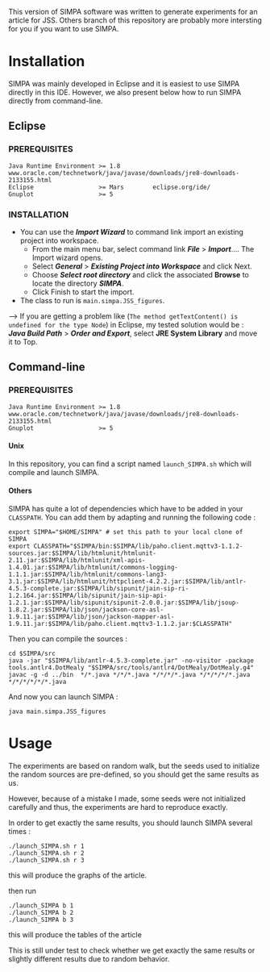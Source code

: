 This version of SIMPA software was written to generate experiments for an
article for JSS.
Others branch of this repository are probably more intersting for you if you
want to use SIMPA.


# Installation

SIMPA was mainly developed in Eclipse and it is easiest to use SIMPA directly in
this IDE. However, we also present below how to run SIMPA directly from
command-line.

## Eclipse

###  PREREQUISITES

	Java Runtime Environment >= 1.8         www.oracle.com/technetwork/java/javase/downloads/jre8-downloads-2133155.html
	Eclipse                  >= Mars        eclipse.org/ide/
	Gnuplot                  >= 5
###  INSTALLATION

- You can use the ***Import Wizard*** to  command link import an existing project into workspace.
    - From the main menu bar, select  command link ***File*** > ***Import***....
    The Import wizard opens.
    - Select ***General*** > ***Existing Project into Workspace*** and click
    Next.
    - Choose ***Select root directory***  and click the associated **Browse** to
    locate the directory ***SIMPA***.
    - Click Finish to start the import.
- The class to run is `main.simpa.JSS_figures`.

—> If you are getting a problem like (`The method getTextContent() is undefined for the type Node`) in Eclipse, my tested solution would be : ***Java Build Path*** > ***Order and Export***, select **JRE System Library** and move it to Top.

## Command-line

###  PREREQUISITES

	Java Runtime Environment >= 1.8        www.oracle.com/technetwork/java/javase/downloads/jre8-downloads-2133155.html
	Gnuplot                  >= 5

#### Unix

In this repository, you can find a script named `launch_SIMPA.sh` which will
compile and launch SIMPA.

#### Others

SIMPA has quite a lot of dependencies which have to be added in your `CLASSPATH`. You can add them by adapting and running the following code :
  
    export SIMPA="$HOME/SIMPA" # set this path to your local clone of SIMPA
    export CLASSPATH="$SIMPA/bin:$SIMPA/lib/paho.client.mqttv3-1.1.2-sources.jar:$SIMPA/lib/htmlunit/htmlunit-2.11.jar:$SIMPA/lib/htmlunit/xml-apis-1.4.01.jar:$SIMPA/lib/htmlunit/commons-logging-1.1.1.jar:$SIMPA/lib/htmlunit/commons-lang3-3.1.jar:$SIMPA/lib/htmlunit/httpclient-4.2.2.jar:$SIMPA/lib/antlr-4.5.3-complete.jar:$SIMPA/lib/sipunit/jain-sip-ri-1.2.164.jar:$SIMPA/lib/sipunit/jain-sip-api-1.2.1.jar:$SIMPA/lib/sipunit/sipunit-2.0.0.jar:$SIMPA/lib/jsoup-1.8.2.jar:$SIMPA/lib/json/jackson-core-asl-1.9.11.jar:$SIMPA/lib/json/jackson-mapper-asl-1.9.11.jar:$SIMPA/lib/paho.client.mqttv3-1.1.2.jar:$CLASSPATH"

Then you can compile the sources :

    cd $SIMPA/src
    java -jar "$SIMPA/lib/antlr-4.5.3-complete.jar" -no-visitor -package tools.antlr4.DotMealy "$SIMPA/src/tools/antlr4/DotMealy/DotMealy.g4"
    javac -g -d ../bin  */*.java */*/*.java */*/*/*.java */*/*/*/*.java */*/*/*/*/*.java
    
And now you can launch SIMPA :

	java main.simpa.JSS_figures

#  Usage

The experiments are based on random walk, but the seeds used to initialize the
random sources are pre-defined, so you should get the same results as us.

However, because of a mistake I made, some seeds were not initialized carefully
and thus, the experiments are hard to reproduce exactly.

In order to get exactly the same results, you should launch SIMPA several times :

    ./launch_SIMPA.sh r 1
    ./launch_SIMPA.sh r 2
    ./launch_SIMPA.sh r 3

this will produce the graphs of the article.

then run 

    ./launch_SIMPA b 1
    ./launch_SIMPA b 2
    ./launch_SIMPA b 3

this will produce the tables of the article

This is still under test to check whether we get exactly the same results or slightly different results due to random behavior.

